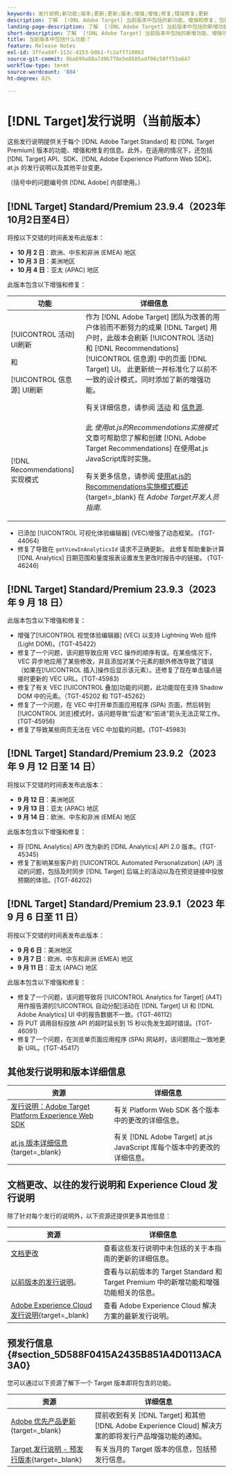 ```yaml
---
keywords: 发行说明;新功能;版本;更新;更新;版本;增强;增强;修复;错误修复;更新
description: 了解  [!DNL Adobe Target] 当前版本中包括的新功能、增强和修复，包括 SDK、API 和 JavaScript 库。
landing-page-description: 了解  [!DNL Adobe Target] 当前版本中包括的新增功能、增强功能和修复。
short-description: 了解  [!DNL Adobe Target] 当前版本中包括的新增功能、增强功能和修复。
title: 当前版本中包括什么功能？
feature: Release Notes
exl-id: 3ffead4f-113c-4153-b0b1-fc2aff710063
source-git-commit: 0ba699a88a7d9b778e5e8585adf06c58ff53a647
workflow-type: tm+mt
source-wordcount: '804'
ht-degree: 82%

---
```


# [!DNL Target]发行说明（当前版本）

这些发行说明提供关于每个 [!DNL Adobe Target Standard] 和 [!DNL Target Premium] 版本的功能、增强和修复的信息。此外，在适用的情况下，还包括 [!DNL Target] API、SDK、[!DNL Adobe Experience Platform Web SDK]、at.js 的发行说明以及其他平台变更。

（括号中的问题编号供 [!DNL Adobe] 内部使用。）

## [!DNL Target] Standard/Premium 23.9.4（2023年10月2日至4日）

将按以下交错的时间表发布此版本：

* **10 月 2 日**：欧洲、中东和非洲 (EMEA) 地区
* **10 月 3 日**：美洲地区
* **10 月 4 日**：亚太 (APAC) 地区

此版本包含以下增强和修复：

| 功能 | 详细信息 |
| --- | --- |
| [!UICONTROL 活动] UI刷新<P>和<P>[!UICONTROL 信息源] UI刷新 | 作为 [!DNL Adobe Target] 团队为改善的用户体验而不断努力的成果 [!DNL Target] 用户时，此版本会刷新 [!UICONTROL 活动] 和 [!DNL Recommendations] [!UICONTROL 信息源] 中的页面 [!DNL Target] UI。 此更新统一并标准化了以前不一致的设计模式，同时添加了新的增强功能。<P>有关详细信息，请参阅 [活动](/help/main/c-activities/activities.md) 和 [信息源](/help/main/c-recommendations/c-products/feeds.md). |
| [!DNL Recommendations] 实现模式 | 此 *使用at.js的Recommendations实施模式* 文章可帮助您了解和创建 [!DNL Adobe Target Recommendations] 在使用at.js JavaScript库时实施。<P>有关更多信息，请参阅 [使用at.js的Recommendations实施模式概述](https://experienceleague.adobe.com/docs/target-dev/developer/implementation-patterns/atjs/recs-implementation-pattern-atjs.html){target=_blank} 在 *Adobe Target开发人员指南*. |

* 已添加 [!UICONTROL 可视化体验编辑器] (VEC)增强了动态框架。 (TGT-44064)
* 修复了导致在 `getViewInAnalyticsId` 请求不正确更新。 此修复帮助重新计算 [!DNL Analytics] 日期范围和量度报表设置发生更改时报告中的链接。 (TGT-46246)

## [!DNL Target] Standard/Premium 23.9.3（2023 年 9 月 18 日）

此版本包含以下增强和修复：

* 增强了[!UICONTROL 视觉体验编辑器] (VEC) 以支持 Lightning Web 组件 (Light DOM)。(TGT-45422)
* 修复了一个问题，该问题导致应用 VEC 操作的顺序有误。在某些情况下，VEC 异步地应用了某些修改，并且添加对某个元素的额外修改导致了错误（如果在[!UICONTROL 插入]操作后显示该元素）。还修复了现在单击锚点链接时更新的 VEC URL。(TGT-45983)
* 修复了有关 VEC [!UICONTROL 叠加]功能的问题，此功能现在支持 Shadow DOM 中的元素。（TGT-45202 和 TGT-45262）
* 修复了一个问题，在 VEC 中打开单页面应用程序 (SPA) 页面，然后转到[!UICONTROL 浏览]模式时，该问题导致“后退”和“前进”箭头无法正常工作。(TGT-45956)
* 修复了导致某些网页无法在 VEC 中加载的问题。(TGT-45983)

## [!DNL Target] Standard/Premium 23.9.2（2023 年 9 月 12 日至 14 日）

将按以下交错的时间表发布此版本：

* **9 月 12 日**：美洲地区
* **9 月 13 日**：亚太 (APAC) 地区
* **9 月 14 日**：欧洲、中东和非洲 (EMEA) 地区

此版本包含以下增强和修复：

* 将 [!DNL Analytics] API 改为新的 [!DNL Analytics] API 2.0 版本。(TGT-45345)
* 修复了影响某些客户的 [!UICONTROL Automated Personalization] (AP) 活动的问题，包括及时同步 [!DNL Target] 后端上的活动以及在预览链接中投放预期的体验。(TGT-46202)

## [!DNL Target] Standard/Premium 23.9.1（2023 年 9 月 6 日至 11 日）

将按以下交错的时间表发布此版本：

* **9 月 6 日**：美洲地区
* **9 月 7 日**：欧洲、中东和非洲 (EMEA) 地区
* **9 月 11 日**：亚太 (APAC) 地区

此版本包含以下增强和修复：

* 修复了一个问题，该问题导致将 [!UICONTROL Analytics for Target] (A4T) 用作报告源的[!UICONTROL 自动分配]活动在 [!DNL Target] UI 和 [!DNL Adobe Analytics] UI 中的报告数据不一致。(TGT-46112)
* 将 PUT 调用目标投放 API 的超时延长到 15 秒以免发生超时错误。(TGT-46091)
* 修复了一个问题，在浏览单页面应用程序 (SPA) 网站时，该问题阻止一致地更新 URL。(TGT-45417)

## 其他发行说明和版本详细信息

| 资源 | 详细信息 |
|--- |--- |
| [发行说明：Adobe Target Platform Experience Web SDK](https://experienceleague.adobe.com/docs/experience-platform/edge/release-notes.html?lang=zh-Hans) | 有关 Platform Web SDK 各个版本中的更改的详细信息。 |
| [at.js 版本详细信息](https://experienceleague.corp.adobe.com/docs/target-dev/developer/client-side/at-js-implementation/target-atjs-versions.html){target=_blank} | 有关 [!DNL Adobe Target] at.js JavaScript 库每个版本中的更改的详细信息。 |

## 文档更改、以往的发行说明和 Experience Cloud 发行说明

除了针对每个发行的说明外，以下资源还提供更多其他信息：

| 资源 | 详细信息 |
|--- |--- |
| [文档更改](/help/main/r-release-notes/doc-change.md) | 查看这些发行说明中未包括的关于本指南的更新的详细信息。 |
| [以前版本的发行说明](/help/main/r-release-notes/release-notes-for-previous-releases.md)。 | 查看与以前版本的 Target Standard 和 Target Premium 中的新增功能和增强功能相关的信息。 |
| [Adobe Experience Cloud 发行说明](https://experienceleague.adobe.com/docs/release-notes/experience-cloud/current.html?lang=zh-Hans){target=_blank} | 查看 Adobe Experience Cloud 解决方案的最新发行说明。 |

## 预发行信息 {#section_5D588F0415A2435B851A4D0113ACA3A0}

您可以通过以下资源了解下一个 Target 版本即将包含的功能。

| 资源 | 详细信息 |
|--- |--- |
| [Adobe 优先产品更新](https://www.adobe.com/cn/subscription/priority-product-update.html){target=_blank} | 提前收到有关 [!DNL Target] 和其他 [!DNL Adobe Experience Cloud] 解决方案的即将发行产品增强功能的通知。 |
| [Target 发行说明 - 预发行版本](/help/main/r-release-notes/target-release-notes.md){target=_blank} | 有关当月的 Target 版本的信息，包括预发行信息。 |
